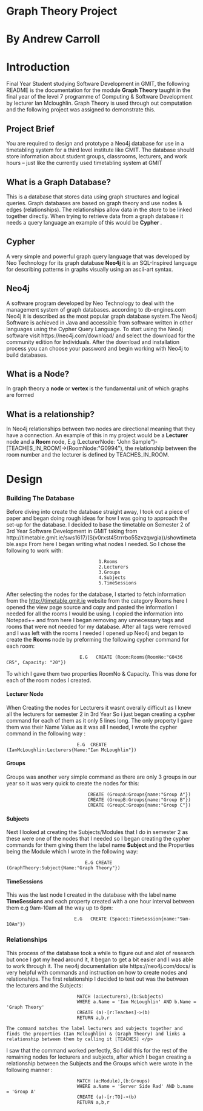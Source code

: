 # Graph Theory Project 
# By Andrew Carroll


<h1> Introduction </h1>
<p> Final Year Student studying Software Development in GMIT, the following README is the documentation for the module <b> Graph Theory </b> taught in the final year of the level 7 programme of Computing & Software Development by lecturer Ian Mcloughlin. Graph Theory is used through out computation and the following project was assigned to demonstrate this.</p>

<h2> Project Brief </h2>
<p> You are required to design and prototype a Neo4j database for use
in a timetabling system for a third level institute like GMIT. The database
should store information about student groups, classrooms, lecturers, and
work hours – just like the currently used timetabling system at GMIT </p>

<h2> What is a Graph Database? </h2> 
<p> This is a database that stores data using graph structures and logical queries.  Graph databases are based on graph theory and use nodes & edges (relationships). The relationships allow data in the store to be linked together directly. When trying to retrieve data from a graph database it needs a query language an example of this would be <b> Cypher </b>.   </p>

<h2> Cypher </h2> 
<p> A very simple and powerful graph query language that was developed by Neo Technology for its graph database <b> Neo4j </b> it is an SQL-Inspired language for describing patterns in graphs visually using an ascii-art syntax. </p>

<h2> Neo4j </h2> 
<p> A software program developed by Neo Technology to deal with the management system of graph databases. according to db-engines.com Neo4j it is described as the most popular graph database system.The Neo4j Software is  achieved in Java and accessible from software written in other languages using the Cypher Query Language. To start using the  Neo4j software visit https://neo4j.com/download/ and select the download for the community edition for Individuals. After the download and installation process you can choose your password and begin working with Neo4j to build databases.  </p>

<h2> What is a Node? </h2> 
<p> In graph theory a <b> node </b> or <b> vertex </b>  is the fundamental unit of which graphs are formed </p>

<h2> What is a relationship? </h2> 
<p> In Neo4j relationships between two nodes are directional meaning that they have a connection. An example of this in my project would be a <b> Lecturer </b> node and a <b> Room </b> node, E.g (LecturerNode: "John Sample")-[TEACHES_IN_ROOM]->(RoomNode:"G0994"), the relationship between the room number and the lecturer is defined by TEACHES_IN_ROOM.   </p>

<h1> Design </h1>

<h3> Building The Database</h3>
<p> Before diving into create the database straight away, I took out a piece of paper and began doing rough ideas for how I was going to approach the set-up for the database. I decided to base the timetable on Semester 2 of 3rd Year Software Development in GMIT taking from http://timetable.gmit.ie/sws1617/(S(v0rxst45trrrbo55zvzqwgia))/showtimetable.aspx From here I began writing what nodes I needed. So I chose the following to work with:
                                     
                                     
                                      1.Rooms
                                      2.Lecturers
                                      3.Groups
                                      4.Subjects
                                      5.TimeSessions
                                      
  After selecting the nodes for the database, I started to fetch information from the http://timetable.gmit.ie website from the category Rooms here I opened the view page source and copy and pasted the information I needed for all the rooms I would be using. I copied the information into Notepad++ and from here I began removing any unnecessary tags and rooms that were not  needed for my database. After all tags were removed and I was left with the rooms I needed I opened up Neo4j and began to create the <b> Rooms </b> node by preforming the following cypher command for each room: 
  
                               E.G   CREATE (Room:Rooms{RoomNo:"G0436 CR5", Capacity: "20"})

To which I gave them two properties  RoomNo & Capacity. This was done for each of the room nodes I created. </p>

<h4> Lecturer Node </h4>
<p> When Creating the nodes for Lecturers it wasnt overally difficult as I knew all the lecturers for semester 2 in 3rd Year So i just began creating a cypher command for each of them as it only 5 lines long. The only property I gave them was their Name Value as it was all I needed, I wrote the cypher command in the following way : </p>
                          
                              E.G  CREATE (IanMcLoughlin:Lecturers{Name:"Ian McLoughlin"})

<h4> Groups </h4>
<p> Groups was another very simple command as there are only 3 groups in our year so it was very quick to create the nodes for this: </p>
                                 
                                  CREATE (GroupA:Groups{name:"Group A"})
                                  CREATE (GroupB:Groups{name:"Group B"})
                                  CREATE (GroupC:Groups{name:"Group C"})
 
 <h4> Subjects </h4> 
 <p> Next I looked at creating the Subjects/Modules that I do in semester 2 as these were one of the nodes that I needed so I began creating the cypher commands for them giving them the label name <b> Subject </b> and the Properties being the Module which I wrote in the following way: </p>
                                  
                                 
                                 
                                 E.G CREATE (GraphTheory:Subject{Name:"Graph Theory"})

<h4> TimeSessions </h4> 
<p> This was the last node I created in the database with the label name <b> TimeSessions </b> and each property created with a one hour interval between them e.g 9am-10am all the way up to 6pm: </p>

                                
                             E.G   CREATE (Space1:TimeSession{name:"9am-10Am"})

<h3> Relationships </h3>
<p> This process of the database took a while to figure out and alot of research  but once I got my head around it, it began to get a bit easier and I was able to work through it. The neo4j documentation site https://neo4j.com/docs/ is very helpful with commands and instruction on how to create nodes and relationships. The first relationship I decided to test out was the between the lecturers and the Subjects:                 

                              MATCH (a:Lecturers),(b:Subjects)
                              WHERE a.Name = 'Ian McLoughlin' AND b.Name = 'Graph Theory'
                              CREATE (a)-[r:Teaches]->(b)
                              RETURN a,b,r
    
    The command matches the label lecturers and subjects together and finds the properties (Ian Mcloughlin) & (Graph Theory) and links a  relationship between them by calling it [TEACHES] </p>
    
<p> I saw that the command worked perfectly, So I did this for the rest of the remaining nodes for lecturers and subjects, after which I began creating a relationship between the Subjects and the Groups which were wrote in the following manner : </p>

                              MATCH (a:Module),(b:Groups)
                              WHERE a.Name = 'Server Side Rad' AND b.name = 'Group A'
                              CREATE (a)-[r:TO]->(b)
                              RETURN a,b,r
